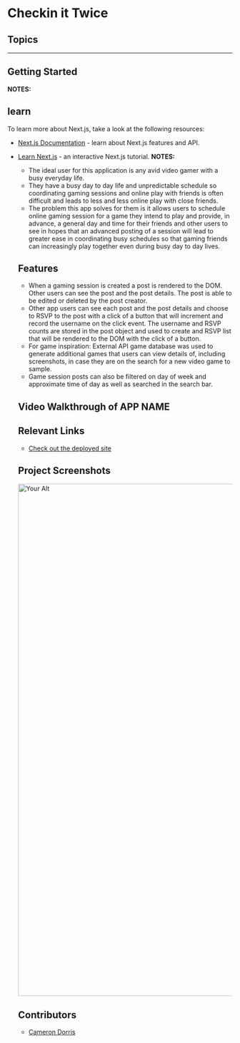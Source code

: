 # Checkin it Twice

## Topics
___
## Getting Started


**NOTES:** 
        
## learn
To learn more about Next.js, take a look at the following resources:

- [Next.js Documentation](https://nextjs.org/docs) - learn about Next.js features and API.
- [Learn Next.js](https://nextjs.org/learn) - an interactive Next.js tutorial.
**NOTES:**


  <!-- # React/Next.js Template

[See Live Demo of this Template](https://drt-next-js-template.netlify.app/)

## Topics
- [Get Started](#get-started)
- [Starting the Project](#starting-the-project)
- [Using axios](#using-axios)
- [Deploying on Netlify](#deploying-on-netlify)
___
## Getting Started
### Use Template
#### 1. To get started, click the GREEN "Use this Template" button at the top of the repo
<img width="915" alt="Screen Shot 2022-07-06 at 12 54 01 PM" src="https://user-images.githubusercontent.com/29741570/177612998-4aac9237-5a1e-4f13-8ae0-468587521564.png">

#### 2. Make sure YOUR github account is selected in the dropdown and name your project
<img width="763" alt="Screen Shot 2022-07-06 at 12 54 48 PM" src="https://user-images.githubusercontent.com/29741570/177613126-dd38f678-7553-4f27-8a4a-75680f14d71e.png">

#### 3. Clone your new repo to your local machine
#### 4. Go to the **NEXT** section

## Starting the Project
1. Create a Firebase project and set up authentication. Use [these videos](https://vimeo.com/showcase/codetracker-firebase) as a refresher if needed.
1. Create a `.env` file at the root of the project
1. Copy/Paste the contents of the `.env.sample` file to your newly created `.env` file.
1. Copy over all of your Firebase values into the `.env` file.
1. Open the `package.json` file and change the `name` property to the name of your application, and `author` to  your name.
1. From your command line, be in the root directory and run `npm install` OR `npm i` for short.
1. Next, run `npm run prepare`. This command sets up husky to track eslint errors on commit that will make your deploy fail on Netlify.
1. To start your application, run `npm run dev`. THIS IS THE COMMAND YOU WILL USE TO RUN YOUR DEVELOPMENT SERVER FROM NOW ON.
1. Open [http://localhost:3000](http://localhost:3000) with your browser.

### If you see this, you are set to go!
<img width="450" alt="Screen Shot 2022-07-06 at 1 07 27 PM" src="https://user-images.githubusercontent.com/29741570/177615077-9b6a75bc-0260-4d29-bb88-bd95a3140687.png">


You can start editing the page by modifying `pages/index.js`. The page auto-updates as you edit the file.

**NOTES:** 
- If you see the following error, you did not follow all the setup steps correctly and failed to add your Firebase creds. Go back and do that NOW.

<img width="1043" alt="Screen Shot 2022-07-06 at 11 18 45 AM" src="https://user-images.githubusercontent.com/29741570/177612501-c2628f18-4bbd-4de9-aae6-27ffba1172d6.png">

### Deploying on Netlify
Netlify will automatically detect your project and prepopulate the settings, but should something go wrong and it does not, here are the commands:

- Build Command: `npm run build`
- Publish directory: `.next`

#### Additional Steps to Take on Netlify
- Add Environmental Variables
    - Any Enviromental variables you are using in your `.env` file should be added to Netlify. 
        - Go to Site settings > Build & deploy > Environment > Environment variables and the keys and values there.

- Update Firebase URL Settings
    - In Firebase under Authentication select sign in methods, scroll to Authorized domains. Add your Netlify URL.
        
## Learn More about Next.js
To learn more about Next.js, take a look at the following resources:

- [Next.js Documentation](https://nextjs.org/docs) - learn about Next.js features and API.
- [Learn Next.js](https://nextjs.org/learn) - an interactive Next.js tutorial. -->


# GameRsvp NSS Front-end Capstone - Cameron Dorris  [![Netlify Status](https://api.netlify.com/api/v1/badges/f3a1b9d7-f222-4e90-9e80-be524c560fcd/deploy-status)](https://app.netlify.com/sites/fabulous-clafoutis-c889b5/deploys)

The GameRsvp Front-end Capstone project was designed to help avid gamers and their close knit community schedule gaming sessions together through the hectic day to day activities of each gamer's busy everyday life. The app allows a user to create a "game session" and make a post for all other users to see. The post will contain general information about that session including what game will be played, what day the game will be played, and an approximate time of day. Other users will be able to RSVP to the session with a click of a button (will attend, won't attend, might attend options). An RSVP list will be created from the users who have made an RSVP click to that post and the RSVP list will display that user's username under one of the RSVP sections (Attending, Not Attending, Might Attend). Users will be able to see when their friends or other gaming aquaintances are gaming and what games they will be playing and the app will hopefully allow for a greater frequency of sessions where friends can game together. 

fabulous-clafoutis-c889b5.netlify.app

## About the User <!-- This is a scaled down user persona -->
- The ideal user for this application is any avid video gamer with a busy everyday  life.
- They have a busy day to day life and unpredictable schedule so coordinating gaming sessions and online play with friends is often difficult and leads to less and less online play with close friends.
- The problem this app solves for them is it allows users to schedule online gaming session for a game they intend to play and provide, in advance, a general day and time for their friends and other users to see in hopes that an advanced posting of a session will lead to greater ease in coordinating busy schedules so that gaming friends can increasingly play together even during busy day to day lives.

## Features <!-- List your app features using bullets! Do NOT use a paragraph. No one will read that! -->
- When a gaming session is created a post is rendered to the DOM. Other users can see the post and the post details. The post is able to be edited or deleted by the post creator.
- Other app users can see each post and the post details and choose to RSVP to the post with a click of a button that will increment and record the username on the click event. The username and RSVP counts are stored in the post object and used to create and RSVP list that will be rendered to the DOM with the click of a button.
- For game inspiration: External API game database was used to generate additional games that users can view details of, including screenshots, in case they are on the search for a new video game to sample.
- Game session posts can also be filtered on day of week and approximate time of day as well as searched in the search bar.

## Video Walkthrough of APP NAME <!-- A loom link is sufficient -->


## Relevant Links <!-- Link to all the things that are required outside of the ones that have their own section -->

- [Check out the deployed site](#https://app.netlify.com/sites/fabulous-clafoutis-c889b5/configuration/general)

## Project Screenshots <!-- These can be inside of your project. Look at the repos from class and see how the images are included in the readme -->
<img width="1148" alt="Your Alt" src="your-link.png">

## Contributors
- [Cameron Dorris](https://github.com/scdorr86)
        
